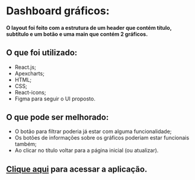 # Dashboard gráficos:

#### O layout foi feito com a estrutura de um header que contém título, subtítulo e um botão e uma main que contém 2 gráficos.

## O que foi utilizado:

- React.js;
- Apexcharts;
- HTML;
- CSS;
- React-icons;
- Figma para seguir o UI proposto.

## O que pode ser melhorado:

- O botão para filtrar poderia já estar com alguma funcionalidade;
- Os botões de informações sobre os gráficos poderiam estar funcionais também;
- Ao clicar no título voltar para a página inicial (ou atualizar).

## [Clique aqui](https://minehr-teste.vercel.app/) para acessar a aplicação.
